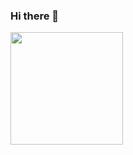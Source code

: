 ### Hi there 👋

<div>
  <a href="https://github.com/fsmaiorano">
  <img height="180em" src="https://github-readme-stats.vercel.app/api/top-langs/?username=fsmaiorano&layout=compact&langs_count=7&theme=dracula"/>
</div>

<!--
**fsmaiorano/fsmaiorano** is a ✨ _special_ ✨ repository because its `README.md` (this file) appears on your GitHub profile.

Here are some ideas to get you started:

- 🔭 I’m currently working on ...
- 🌱 I’m currently learning ...
- 👯 I’m looking to collaborate on ...
- 🤔 I’m looking for help with ...
- 💬 Ask me about ...
- 📫 How to reach me: ...
- 😄 Pronouns: ...
- ⚡ Fun fact: ...
-->
